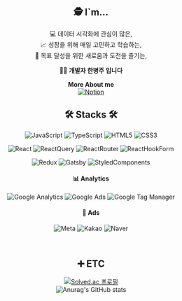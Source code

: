 
<div align="center">

  ## 🕵️‍ I`m... 
  
  💻 데이터 시각화에 관심이 많은,  
  📈 성장을 위해 매일 고민하고 학습하는,  
  🚀 목표 달성을 위한 새로움과 도전을 즐기는,  
  
  **👨‍💻 개발자 한병주 입니다**
  
  **More About me**  
  <a href="https://www.notion.so/Onemorebottlee-ef6ec50fc95a41aab2ffe0f6e05a52d9">
    ![Notion](https://img.shields.io/badge/Notion-white.svg?&style=for-the-badge&logo=Notion&logoColor=black)
  </a>
  <br/>

  ## 🛠️ Stacks 🛠️
  ![JavaScript](https://img.shields.io/badge/JavaScript-F7DF1E.svg?&style=for-the-badge&logo=JavaScript&logoColor=white)
  ![TypeScript](https://img.shields.io/badge/TypeScript-3178C6.svg?&style=for-the-badge&logo=TypeScript&logoColor=white)
  ![HTML5](https://img.shields.io/badge/HTML5-E34F26.svg?&style=for-the-badge&logo=HTML5&logoColor=white)
  ![CSS3](https://img.shields.io/badge/CSS3-1572B6.svg?&style=for-the-badge&logo=CSS3&logoColor=white)

  ![React](https://img.shields.io/badge/React-61DAFB.svg?&style=for-the-badge&logo=React&logoColor=white)
  ![ReactQuery](https://img.shields.io/badge/ReactQuery-FF4154.svg?&style=for-the-badge&logo=ReactQuery&logoColor=white)
  ![ReactRouter](https://img.shields.io/badge/ReactRouter-CA4245.svg?&style=for-the-badge&logo=ReactRouter&logoColor=white)
  ![ReactHookForm](https://img.shields.io/badge/ReactHookForm-EC5990.svg?&style=for-the-badge&logo=ReactHookForm&logoColor=white)
  
  ![Redux](https://img.shields.io/badge/Redux-764ABC.svg?&style=for-the-badge&logo=Redux&logoColor=white)
  ![Gatsby](https://img.shields.io/badge/Gatsby-663399.svg?&style=for-the-badge&logo=Gatsby&logoColor=white)
  ![StyledComponents](https://img.shields.io/badge/styledcomponents-DB7093.svg?&style=for-the-badge&logo=styledcomponents&logoColor=white)

  #### 📊 Analytics
  ![Google Analytics](https://img.shields.io/badge/GoogleAnalytics-E37400.svg?&style=for-the-badge&logo=GoogleAnalytics&logoColor=white)
  ![Google Ads](https://img.shields.io/badge/GoogleAds-4285F4.svg?&style=for-the-badge&logo=GoogleAds&logoColor=white)
  ![Google Tag Manager](https://img.shields.io/badge/GoogleTagManager-246FDB.svg?&style=for-the-badge&logo=GoogleTagManager&logoColor=white)

  #### 🎪 Ads
  ![Meta](https://img.shields.io/badge/Meta-0467DF.svg?&style=for-the-badge&logo=Meta&logoColor=white)
  ![Kakao](https://img.shields.io/badge/Kakao-FFCD00.svg?&style=for-the-badge&logo=Kakao&logoColor=white)
  ![Naver](https://img.shields.io/badge/Naver-03C75A.svg?&style=for-the-badge&logo=Naver&logoColor=white)

<br/>

  ## ➕ ETC

  [![Solved.ac 프로필](http://mazassumnida.wtf/api/v2/generate_badge?boj=OneMoreBottlee)](https://www.acmicpc.net/user/onemorebottlee)  
  ![Anurag's GitHub stats](https://github-readme-stats.vercel.app/api?username=OneMoreBottlee&theme=dracula&show_icons=true)  

  </div>
